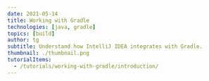 ```yaml
---
date: 2021-05-14
title: Working with Gradle
technologies: [java, gradle]
topics: [build]
author: tg
subtitle: Understand how IntelliJ IDEA integrates with Gradle.
thumbnail: ./thumbnail.png
tutorialItems:
  - /tutorials/working-with-gradle/introduction/
---
```

